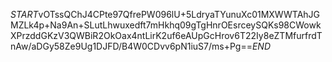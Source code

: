 $START$vOTssQChJ4CPte97QfrePW096lU+5LdryaTYunuXc01MXWWTAhJGMZLk4p+Na9An+SLutLhwuxedft7mHkhq09gTgHnrOEsrceySQKs98CWowkXPrzddGKzV3QWBiR2OkOax4ntLirK2uf6eAUpGcHrov6T22Iy8eZTMfurfrdTnAw/aDGy58Ze9Ug1DJFD/B4W0CDvv6pN1iuS7/ms+Pg==$END$